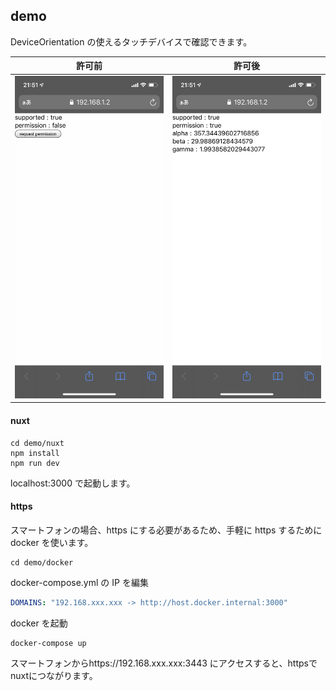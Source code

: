 ## demo

DeviceOrientation の使えるタッチデバイスで確認できます。

|許可前 |許可後 |
|- |- |
|<img width=240 src="images/request.jpg"> | <img width=240 src="images/permitted.jpg"> |

#### nuxt

```
cd demo/nuxt
npm install
npm run dev
```

localhost:3000 で起動します。

#### https

スマートフォンの場合、https にする必要があるため、手軽に https するために docker を使います。

```
cd demo/docker
```

docker-compose.yml の IP を編集

```yml
DOMAINS: "192.168.xxx.xxx -> http://host.docker.internal:3000"
```

docker を起動

```
docker-compose up
```

スマートフォンからhttps://192.168.xxx.xxx:3443 にアクセスすると、httpsでnuxtにつながります。

